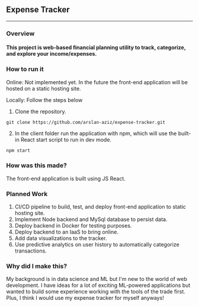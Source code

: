 ## Expense Tracker
---
### Overview
#### This project is web-based financial planning utility to track, categorize, and explore your income/expenses.

### How to run it
Online: Not implemented yet. In the future the front-end application will be hosted on a static hosting site.

Locally: Follow the steps below
1. Clone the repository.
```git
git clone https://github.com/arslan-aziz/expense-tracker.git
```
2. In the client folder run the application with npm, which will use the built-in React start script to run in dev mode.
```bash
npm start
```

### How was this made?
The front-end application is built using JS React.

### Planned Work
1. CI/CD pipeline to build, test, and deploy front-end application to static hosting site.
1. Implement Node backend and MySql database to persist data.
1. Deploy backend in Docker for testing purposes.
1. Deploy backend to an IaaS to bring online.
1. Add data visualizations to the tracker.
1. Use predictive analytics on user history to automatically categorize transactions.

### Why did I make this?
My background is in data science and ML but I'm new to the world of web development. I have ideas for a lot of exciting ML-powered applications but wanted to build some experience working with the tools of the trade first. Plus, I think I would use my expense tracker for myself anyways!
